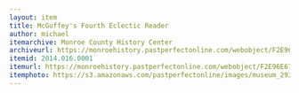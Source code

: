 ```yaml
---
layout: item
title: McGuffey's Fourth Eclectic Reader
author: michael
itemarchive: Monroe County History Center
archiveurl: https://monroehistory.pastperfectonline.com/webobject/F2E96E67-32D2-4235-A32E-393229609215
itemid: 2014.016.0001
itemurl: https://monroehistory.pastperfectonline.com/webobject/F2E96E67-32D2-4235-A32E-393229609215
itemphoto: https://s3.amazonaws.com/pastperfectonline/images/museum_292/063/thumbs/20140160001.jpg
---
```

